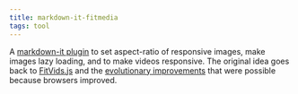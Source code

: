```yaml
---
title: markdown-it-fitmedia
tags: tool
---
```

A [markdown-it plugin](https://www.npmjs.com/package/markdown-it-fitmedia) to set aspect-ratio of responsive images, make images lazy loading, and to make videos responsive. The original idea goes back to [FitVids.js](http://fitvidsjs.com) and the [evolutionary improvements](https://daverupert.com/2023/10/fitvids-has-a-web-component-now/) that were possible because browsers improved.
